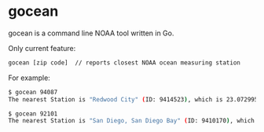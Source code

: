 # gocean

gocean is a command line NOAA tool written in Go.

Only current feature:

```bash
gocean [zip code]  // reports closest NOAA ocean measuring station
```

For example:

```bash
$ gocean 94087
The nearest Station is "Redwood City" (ID: 9414523), which is 23.072995 kms away from 94087.

$ gocean 92101
The nearest Station is "San Diego, San Diego Bay" (ID: 9410170), which is 1.130777 kms away from 92101.
```
